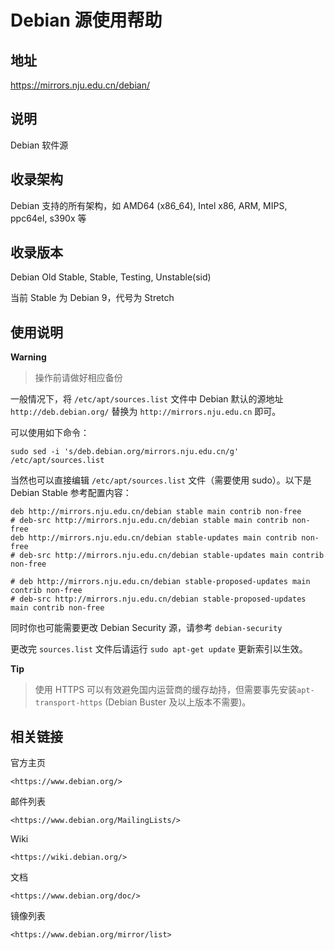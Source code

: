 # Debian 源使用帮助

## 地址

<https://mirrors.nju.edu.cn/debian/>

## 说明

Debian 软件源

## 收录架构

Debian 支持的所有架构，如 AMD64 (x86_64), Intel x86, ARM, MIPS, ppc64el,
s390x 等

## 收录版本

Debian Old Stable, Stable, Testing, Unstable(sid)

当前 Stable 为 Debian 9，代号为 Stretch

## 使用说明

**Warning**
> 操作前请做好相应备份


一般情况下，将 `/etc/apt/sources.list` 
文件中 Debian 默认的源地址 `http://deb.debian.org/` 替换为
`http://mirrors.nju.edu.cn` 即可。

可以使用如下命令：

    sudo sed -i 's/deb.debian.org/mirrors.nju.edu.cn/g' /etc/apt/sources.list

当然也可以直接编辑 `/etc/apt/sources.list` 文件（需要使用 sudo）。以下是 Debian Stable 参考配置内容：

    deb http://mirrors.nju.edu.cn/debian stable main contrib non-free
    # deb-src http://mirrors.nju.edu.cn/debian stable main contrib non-free
    deb http://mirrors.nju.edu.cn/debian stable-updates main contrib non-free
    # deb-src http://mirrors.nju.edu.cn/debian stable-updates main contrib non-free

    # deb http://mirrors.nju.edu.cn/debian stable-proposed-updates main contrib non-free
    # deb-src http://mirrors.nju.edu.cn/debian stable-proposed-updates main contrib non-free

同时你也可能需要更改 Debian Security 源，请参考
`debian-security` 

更改完 `sources.list`  文件后请运行
`sudo apt-get update` 更新索引以生效。

**Tip**
> 使用 HTTPS 可以有效避免国内运营商的缓存劫持，但需要事先安装`apt-transport-https` (Debian Buster 及以上版本不需要)。

## 相关链接

官方主页

    <https://www.debian.org/>

邮件列表

    <https://www.debian.org/MailingLists/>

Wiki

    <https://wiki.debian.org/>

文档

    <https://www.debian.org/doc/>

镜像列表

    <https://www.debian.org/mirror/list>
